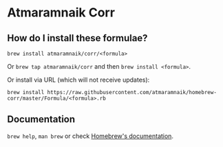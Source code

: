 # Atmaramnaik Corr

## How do I install these formulae?
`brew install atmaramnaik/corr/<formula>`

Or `brew tap atmaramnaik/corr` and then `brew install <formula>`.

Or install via URL (which will not receive updates):

```
brew install https://raw.githubusercontent.com/atmaramnaik/homebrew-corr/master/Formula/<formula>.rb
```

## Documentation
`brew help`, `man brew` or check [Homebrew's documentation](https://docs.brew.sh).
